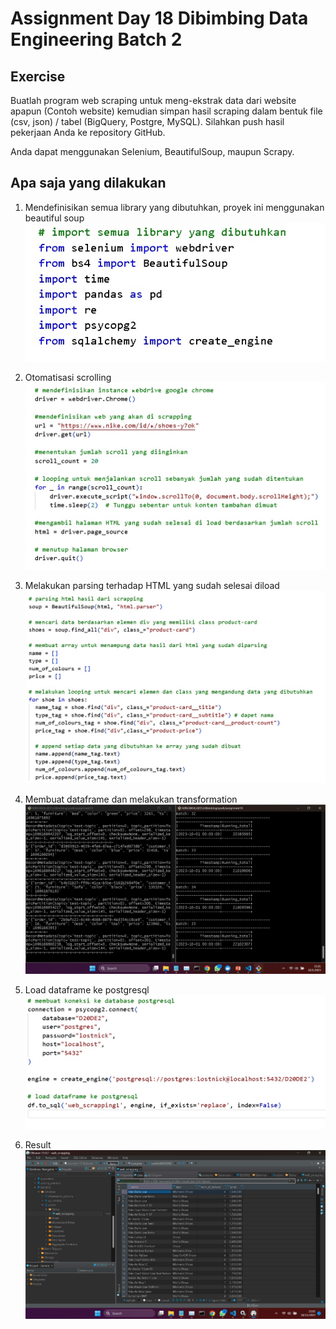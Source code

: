 # Assignment Day 18 Dibimbing Data Engineering Batch 2

## Exercise
Buatlah program web scraping untuk meng-ekstrak data dari website apapun (Contoh website) kemudian simpan hasil scraping dalam bentuk file (csv, json) / tabel (BigQuery, Postgre, MySQL). Silahkan push hasil pekerjaan Anda ke repository GitHub.

Anda dapat menggunakan Selenium, BeautifulSoup, maupun Scrapy.


## Apa saja yang dilakukan
1. Mendefinisikan semua library yang dibutuhkan, proyek ini menggunakan beautiful soup
   ![library](https://github.com/ferrysetefanus/D20DE2_Ferry-Setefanus/blob/main/img/library.jpg)
   
2. Otomatisasi scrolling
   ![otomatisasi](https://github.com/ferrysetefanus/D20DE2_Ferry-Setefanus/blob/main/img/scroll.jpg)
      
3. Melakukan parsing terhadap HTML yang sudah selesai diload
   ![parsing](https://github.com/ferrysetefanus/D20DE2_Ferry-Setefanus/blob/main/img/parsing.jpg)
   
4. Membuat dataframe dan melakukan transformation
   ![dataframe](https://github.com/ferrysetefanus/D18DE2_Ferry-Setefanus/blob/main/img/console.jpg)

5. Load dataframe ke postgresql
   ![load](https://github.com/ferrysetefanus/D20DE2_Ferry-Setefanus/blob/main/img/load.jpg)

6. Result
   ![result](https://github.com/ferrysetefanus/D20DE2_Ferry-Setefanus/blob/main/img/postgresql.jpg)
   


